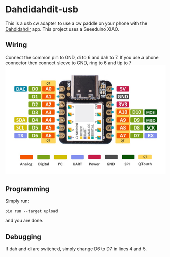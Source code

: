 # Dahdidahdit-usb
This is a usb cw adapter to use a cw paddle on your phone with the [Dahdidahdir](https://github.com/matthiasjordan/dahdidahdit) app.
This project uses a Seeeduino XIAO.

## Wiring
Connect the common pin to GND, di to 6 and dah to 7.
If you use a phone connector then connect sleeve to GND, ring to 6 and tip to 7
![Seeeduino XIAO pinout](Seeeduino-XIAO-pinout-1.jpg)

## Programming
Simply run:
```
pio run --target upload
```
and you are done.

## Debugging
If dah and di are switched, simply change D6 to D7 in lines 4 and 5.
